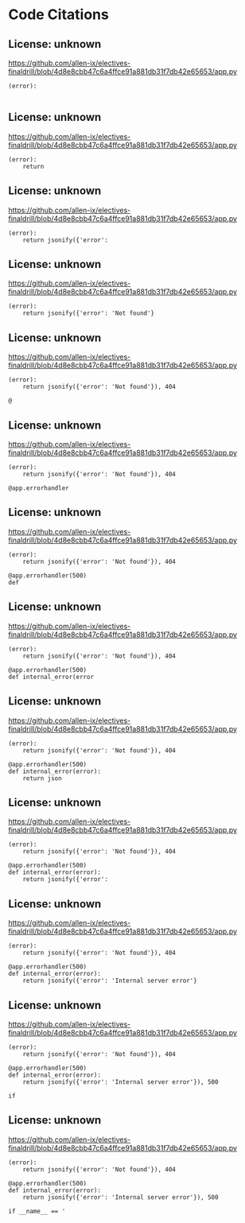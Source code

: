 # Code Citations

## License: unknown
https://github.com/allen-ix/electives-finaldrill/blob/4d8e8cbb47c6a4ffce91a881db31f7db42e65653/app.py

```
(error):
    
```


## License: unknown
https://github.com/allen-ix/electives-finaldrill/blob/4d8e8cbb47c6a4ffce91a881db31f7db42e65653/app.py

```
(error):
    return
```


## License: unknown
https://github.com/allen-ix/electives-finaldrill/blob/4d8e8cbb47c6a4ffce91a881db31f7db42e65653/app.py

```
(error):
    return jsonify({'error':
```


## License: unknown
https://github.com/allen-ix/electives-finaldrill/blob/4d8e8cbb47c6a4ffce91a881db31f7db42e65653/app.py

```
(error):
    return jsonify({'error': 'Not found'}
```


## License: unknown
https://github.com/allen-ix/electives-finaldrill/blob/4d8e8cbb47c6a4ffce91a881db31f7db42e65653/app.py

```
(error):
    return jsonify({'error': 'Not found'}), 404

@
```


## License: unknown
https://github.com/allen-ix/electives-finaldrill/blob/4d8e8cbb47c6a4ffce91a881db31f7db42e65653/app.py

```
(error):
    return jsonify({'error': 'Not found'}), 404

@app.errorhandler
```


## License: unknown
https://github.com/allen-ix/electives-finaldrill/blob/4d8e8cbb47c6a4ffce91a881db31f7db42e65653/app.py

```
(error):
    return jsonify({'error': 'Not found'}), 404

@app.errorhandler(500)
def
```


## License: unknown
https://github.com/allen-ix/electives-finaldrill/blob/4d8e8cbb47c6a4ffce91a881db31f7db42e65653/app.py

```
(error):
    return jsonify({'error': 'Not found'}), 404

@app.errorhandler(500)
def internal_error(error
```


## License: unknown
https://github.com/allen-ix/electives-finaldrill/blob/4d8e8cbb47c6a4ffce91a881db31f7db42e65653/app.py

```
(error):
    return jsonify({'error': 'Not found'}), 404

@app.errorhandler(500)
def internal_error(error):
    return json
```


## License: unknown
https://github.com/allen-ix/electives-finaldrill/blob/4d8e8cbb47c6a4ffce91a881db31f7db42e65653/app.py

```
(error):
    return jsonify({'error': 'Not found'}), 404

@app.errorhandler(500)
def internal_error(error):
    return jsonify({'error': 
```


## License: unknown
https://github.com/allen-ix/electives-finaldrill/blob/4d8e8cbb47c6a4ffce91a881db31f7db42e65653/app.py

```
(error):
    return jsonify({'error': 'Not found'}), 404

@app.errorhandler(500)
def internal_error(error):
    return jsonify({'error': 'Internal server error'}
```


## License: unknown
https://github.com/allen-ix/electives-finaldrill/blob/4d8e8cbb47c6a4ffce91a881db31f7db42e65653/app.py

```
(error):
    return jsonify({'error': 'Not found'}), 404

@app.errorhandler(500)
def internal_error(error):
    return jsonify({'error': 'Internal server error'}), 500

if
```


## License: unknown
https://github.com/allen-ix/electives-finaldrill/blob/4d8e8cbb47c6a4ffce91a881db31f7db42e65653/app.py

```
(error):
    return jsonify({'error': 'Not found'}), 404

@app.errorhandler(500)
def internal_error(error):
    return jsonify({'error': 'Internal server error'}), 500

if __name__ == '
```

